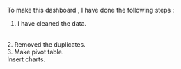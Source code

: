 To make this dashboard , I have done the following steps :
<br>
1. I have cleaned the data.
<br>
2. Removed the duplicates.
<br>
3. Make pivot table.
<br>
Insert charts.
